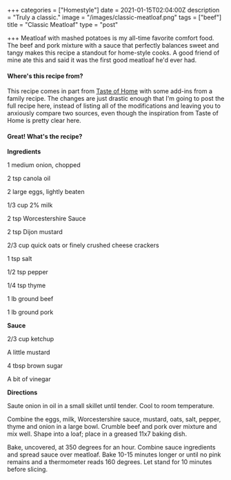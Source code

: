 +++
categories = ["Homestyle"]
date = 2021-01-15T02:04:00Z
description = "Truly a classic."
image = "/images/classic-meatloaf.png"
tags = ["beef"]
title = "Classic Meatloaf"
type = "post"

+++
Meatloaf with mashed potatoes is my all-time favorite comfort food. The beef and pork mixture with a sauce that perfectly balances sweet and tangy makes this recipe a standout for home-style cooks. A good friend of mine ate this and said it was the first good meatloaf he'd ever had.

#### Where's this recipe from?

This recipe comes in part from [Taste of Home](https://www.tasteofhome.com/recipes/moist-savory-meat-loaf/ "Taste of Home") with some add-ins from a family recipe. The changes are just drastic enough that I'm going to post the full recipe here, instead of listing all of the modifications and leaving you to anxiously compare two sources, even though the inspiration from Taste of Home is pretty clear here.

#### Great! What's the recipe?

**Ingredients**

1 medium onion, chopped

2 tsp canola oil

2 large eggs, lightly beaten

1/3 cup 2% milk

2 tsp Worcestershire Sauce

2 tsp Dijon mustard

2/3 cup quick oats or finely crushed cheese crackers

1 tsp salt

1/2 tsp pepper

1/4 tsp thyme

1 lb ground beef

1 lb ground pork

**Sauce**

2/3 cup ketchup

A little mustard

4 tbsp brown sugar

A bit of vinegar

**Directions**

Saute onion in oil in a small skillet until tender. Cool to room temperature.

Combine the eggs, milk, Worcestershire sauce, mustard, oats, salt, pepper, thyme and onion in a large bowl. Crumble beef and pork over mixture and mix well. Shape into a loaf; place in a greased 11x7 baking dish.

Bake, uncovered, at 350 degrees for an hour. Combine sauce ingredients and spread sauce over meatloaf. Bake 10-15 minutes longer or until no pink remains and a thermometer reads 160 degrees. Let stand for 10 minutes before slicing.